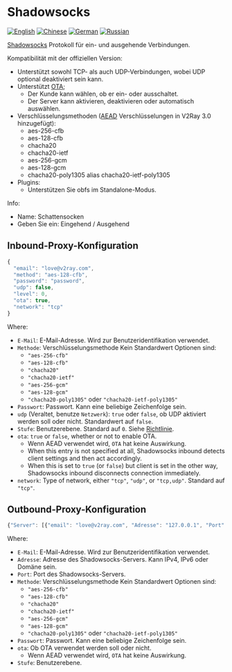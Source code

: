 # Shadowsocks

[![English](../../resources/english.svg)](https://www.v2ray.com/en/configuration/protocols/shadowsocks.html) [![Chinese](../../resources/chinese.svg)](https://www.v2ray.com/chapter_02/protocols/shadowsocks.html) [![German](../../resources/german.svg)](https://www.v2ray.com/de/configuration/protocols/shadowsocks.html) [![Russian](../../resources/russian.svg)](https://www.v2ray.com/ru/configuration/protocols/shadowsocks.html)

[Shadowsocks](https://www.shadowsocks.org/) Protokoll für ein- und ausgehende Verbindungen.

Kompatibilität mit der offiziellen Version:

* Unterstützt sowohl TCP- als auch UDP-Verbindungen, wobei UDP optional deaktiviert sein kann.
* Unterstützt [OTA](https://web.archive.org/web/20161221022225/https://shadowsocks.org/en/spec/one-time-auth.html); 
  * Der Kunde kann wählen, ob er ein- oder ausschaltet.
  * Der Server kann aktivieren, deaktivieren oder automatisch auswählen.
* Verschlüsselungsmethoden ([AEAD](https://shadowsocks.org/en/spec/AEAD-Ciphers.html) Verschlüsselungen in V2Ray 3.0 hinzugefügt): 
  * aes-256-cfb
  * aes-128-cfb
  * chacha20
  * chacha20-ietf
  * aes-256-gcm
  * aes-128-gcm
  * chacha20-poly1305 alias chacha20-ietf-poly1305
* Plugins: 
  * Unterstützen Sie obfs im Standalone-Modus.

Info:

* Name: Schattensocken
* Geben Sie ein: Eingehend / Ausgehend

## Inbound-Proxy-Konfiguration

```javascript
{
  "email": "love@v2ray.com",
  "method": "aes-128-cfb",
  "password": "password",
  "udp": false,
  "level": 0,
  "ota": true,
  "network": "tcp"
}
```

Where:

* `E-Mail`: E-Mail-Adresse. Wird zur Benutzeridentifikation verwendet.
* `Methode`: Verschlüsselungsmethode Kein Standardwert Optionen sind: 
  * `"aes-256-cfb"`
  * `"aes-128-cfb"`
  * `"chacha20"`
  * `"chacha20-ietf"`
  * `"aes-256-gcm"`
  * `"aes-128-gcm"`
  * `"chacha20-poly1305"` oder `"chacha20-ietf-poly1305"`
* `Passwort`: Passwort. Kann eine beliebige Zeichenfolge sein.
* `udp` (Veraltet, benutze `Netzwerk`): `true` oder `false`, ob UDP aktiviert werden soll oder nicht. Standardwert auf `false`.
* `Stufe`: Benutzerebene. Standard auf `0`. Siehe [Richtlinie](../policy.md).
* `ota`: `true` or `false`, whether or not to enable OTA. 
  * Wenn AEAD verwendet wird, `OTA` hat keine Auswirkung.
  * When this entry is not specified at all, Shadowsocks inbound detects client settings and then act accordingly.
  * When this is set to `true` (or `false`) but client is set in the other way, Shadowsocks inbound disconnects connection immediately.
* `network`: Type of network, either `"tcp"`, `"udp"`, or `"tcp,udp"`. Standard auf `"tcp"`.

## Outbound-Proxy-Konfiguration

```javascript
{"Server": [{"email": "love@v2ray.com", "Adresse": "127.0.0.1", "Port": 1234, "Methode": "Methode", "Passwort": "Passwort" , "ota": falsch, "level": 0}]}
```

Where:

* `E-Mail`: E-Mail-Adresse. Wird zur Benutzeridentifikation verwendet.
* `Adresse`: Adresse des Shadowsocks-Servers. Kann IPv4, IPv6 oder Domäne sein.
* `Port`: Port des Shadowsocks-Servers.
* `Methode`: Verschlüsselungsmethode Kein Standardwert Optionen sind: 
  * `"aes-256-cfb"`
  * `"aes-128-cfb"`
  * `"chacha20"`
  * `"chacha20-ietf"`
  * `"aes-256-gcm"`
  * `"aes-128-gcm"`
  * `"chacha20-poly1305"` oder `"chacha20-ietf-poly1305"`
* `Passwort`: Passwort. Kann eine beliebige Zeichenfolge sein.
* `ota`: Ob OTA verwendet werden soll oder nicht. 
  * Wenn AEAD verwendet wird, `OTA` hat keine Auswirkung.
* `Stufe`: Benutzerebene.
